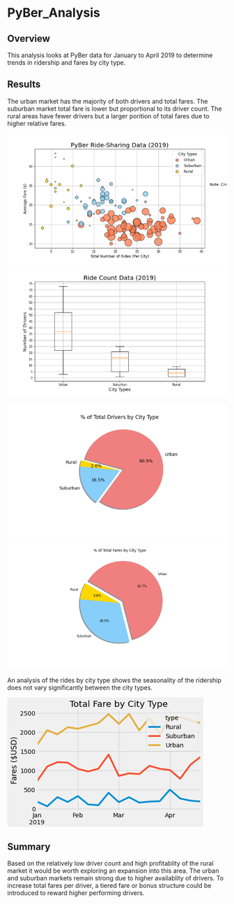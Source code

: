 # PyBer_Analysis

## Overview
This analysis looks at PyBer data for January to April 2019 to determine trends in ridership and fares by city type. 

## Results
The urban market has the majority of both drivers and total fares.  The suburban market total fare is lower but proportional to its driver count.  The rural areas have fewer drivers but a larger porition of total fares due to higher relative fares.  

![Fare by Rides](Analysis/Fig1.png)
![Ride Count](Analysis/Fig4.png)

![Driver Pct](Analysis/Fig7.png) ![Fare Pct](Analysis/Fig5.png)

An analysis of the rides by city type shows the seasonality of the ridership does not vary significantly between the city types.  

![Line Trend](Analysis/Pyber_fare_summary.png)

## Summary
Based on the relatively low driver count and high profitablity of the rural market it would be worth exploring an expansion into this area.  The urban and suburban markets remain strong due to higher availablity of drivers.  To increase total fares per driver, a tiered fare  or bonus structure could be introduced to reward higher performing drivers.  
